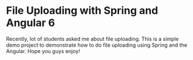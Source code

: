 # File Uploading with Spring and Angular 6

Recently, lot of students asked me about file uploading. This is a simple demo project to demonstrate how to do file uploading using Spring and the Angular. Hope you guys enjoy!
